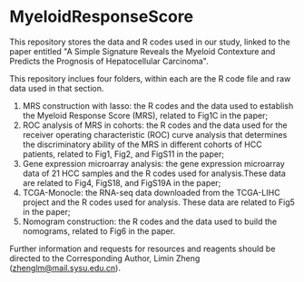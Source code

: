 # MyeloidResponseScore

This repository stores the data and R codes used in our study, linked to the paper entitled "A Simple Signature Reveals the Myeloid Contexture and Predicts the Prognosis of Hepatocellular Carcinoma".

This repository inclues four folders, within each are the R code file and raw data used in that section. 

1. MRS construction with lasso: the R codes and the data used to establish the Myeloid Response Score (MRS), related to Fig1C in the paper;
2. ROC analysis of MRS in cohorts: the R codes and the data used for the receiver operating characteristic (ROC) curve analysis that determines the discriminatory ability of the MRS in different cohorts of HCC patients, related to Fig1, Fig2, and FigS11 in the paper;
3. Gene expression microarray analysis: the gene expression microarray data of 21 HCC samples and the R codes used for analysis.These data are related to Fig4, FigS18, and FigS19A in the paper;
4. TCGA-Monocle: the RNA-seq data downloaded from the TCGA-LIHC project and the R codes used for analysis. These data are related to Fig5 in the paper;
5. Nomogram construction: the R codes and the data used to build the nomograms, related to Fig6 in the paper.

Further information and requests for resources and reagents should be directed to the Corresponding Author, Limin Zheng (zhenglm@mail.sysu.edu.cn).
